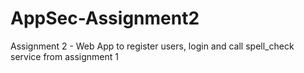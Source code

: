 # AppSec-Assignment2
Assignment 2 - Web App to register users, login and call spell_check service from assignment 1
